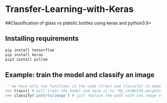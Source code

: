 # Transfer-Learning-with-Keras

##Classification of glass vs platstic bottles using keras and python3.6+

## Installing requirements

```bash
pip install tensorflow
pip install keras
pip3 install pillow
```

## Example: train the model and classify an image

```python
'''we have only two functions in the code (train and classify) to make it easy to use'''
>>> train() # will train the model and save it to 'My_resNet50_weights.h5' by default
>>> classify('path/to/image') # just replace the path with one image of bottle you want to classify
```
